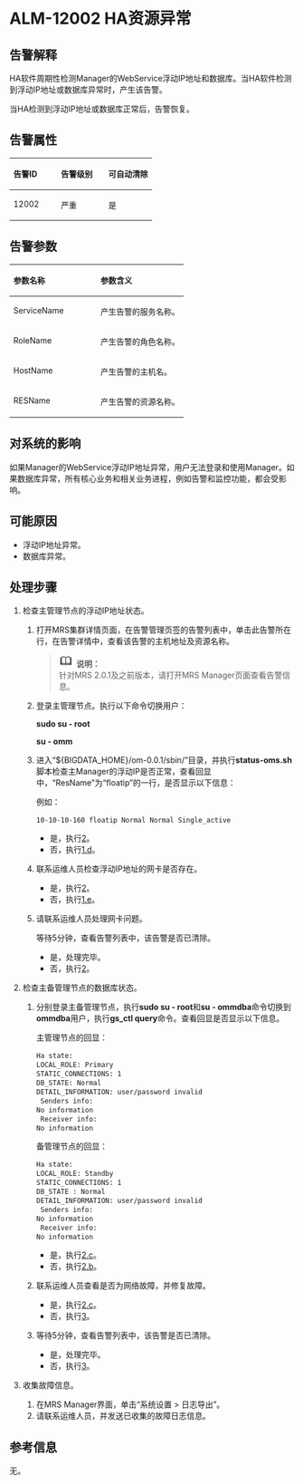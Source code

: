 # ALM-12002 HA资源异常<a name="ZH-CN_TOPIC_0191883065"></a>

## 告警解释<a name="zh-cn_topic_0191813914_section448827651381"></a>

HA软件周期性检测Manager的WebService浮动IP地址和数据库。当HA软件检测到浮动IP地址或数据库异常时，产生该告警。

当HA检测到浮动IP地址或数据库正常后，告警恢复。

## **告警属性**<a name="zh-cn_topic_0191813914_section610286913819"></a>

<a name="zh-cn_topic_0191813914_table41020271115518"></a>
<table><thead align="left"><tr id="zh-cn_topic_0191813914_row20195275115518"><th class="cellrowborder" valign="top" width="33.33333333333333%" id="mcps1.1.4.1.1"><p id="zh-cn_topic_0191813914_p64486337115518"><a name="zh-cn_topic_0191813914_p64486337115518"></a><a name="zh-cn_topic_0191813914_p64486337115518"></a><strong id="zh-cn_topic_0191813914_b18218632115518"><a name="zh-cn_topic_0191813914_b18218632115518"></a><a name="zh-cn_topic_0191813914_b18218632115518"></a>告警ID</strong></p>
</th>
<th class="cellrowborder" valign="top" width="33.33333333333333%" id="mcps1.1.4.1.2"><p id="zh-cn_topic_0191813914_p48371754115518"><a name="zh-cn_topic_0191813914_p48371754115518"></a><a name="zh-cn_topic_0191813914_p48371754115518"></a><strong id="zh-cn_topic_0191813914_b14511135115518"><a name="zh-cn_topic_0191813914_b14511135115518"></a><a name="zh-cn_topic_0191813914_b14511135115518"></a>告警级别</strong></p>
</th>
<th class="cellrowborder" valign="top" width="33.33333333333333%" id="mcps1.1.4.1.3"><p id="zh-cn_topic_0191813914_p57987160115518"><a name="zh-cn_topic_0191813914_p57987160115518"></a><a name="zh-cn_topic_0191813914_p57987160115518"></a><strong id="zh-cn_topic_0191813914_b37124549115518"><a name="zh-cn_topic_0191813914_b37124549115518"></a><a name="zh-cn_topic_0191813914_b37124549115518"></a>可自动清除</strong></p>
</th>
</tr>
</thead>
<tbody><tr id="zh-cn_topic_0191813914_row62885452115518"><td class="cellrowborder" valign="top" width="33.33333333333333%" headers="mcps1.1.4.1.1 "><p id="zh-cn_topic_0191813914_p39401635115518"><a name="zh-cn_topic_0191813914_p39401635115518"></a><a name="zh-cn_topic_0191813914_p39401635115518"></a>12002</p>
</td>
<td class="cellrowborder" valign="top" width="33.33333333333333%" headers="mcps1.1.4.1.2 "><p id="zh-cn_topic_0191813914_p11553158115518"><a name="zh-cn_topic_0191813914_p11553158115518"></a><a name="zh-cn_topic_0191813914_p11553158115518"></a>严重</p>
</td>
<td class="cellrowborder" valign="top" width="33.33333333333333%" headers="mcps1.1.4.1.3 "><p id="zh-cn_topic_0191813914_p35457693115518"><a name="zh-cn_topic_0191813914_p35457693115518"></a><a name="zh-cn_topic_0191813914_p35457693115518"></a>是</p>
</td>
</tr>
</tbody>
</table>

## 告警参数<a name="zh-cn_topic_0191813914_section4392026713828"></a>

<a name="zh-cn_topic_0191813914_table25861131115518"></a>
<table><thead align="left"><tr id="zh-cn_topic_0191813914_row42913945115518"><th class="cellrowborder" valign="top" width="50%" id="mcps1.1.3.1.1"><p id="zh-cn_topic_0191813914_p29893129115518"><a name="zh-cn_topic_0191813914_p29893129115518"></a><a name="zh-cn_topic_0191813914_p29893129115518"></a><strong id="zh-cn_topic_0191813914_b60298881115518"><a name="zh-cn_topic_0191813914_b60298881115518"></a><a name="zh-cn_topic_0191813914_b60298881115518"></a>参数名称</strong></p>
</th>
<th class="cellrowborder" valign="top" width="50%" id="mcps1.1.3.1.2"><p id="zh-cn_topic_0191813914_p18815149115518"><a name="zh-cn_topic_0191813914_p18815149115518"></a><a name="zh-cn_topic_0191813914_p18815149115518"></a><strong id="zh-cn_topic_0191813914_b62040571115518"><a name="zh-cn_topic_0191813914_b62040571115518"></a><a name="zh-cn_topic_0191813914_b62040571115518"></a>参数含义</strong></p>
</th>
</tr>
</thead>
<tbody><tr id="zh-cn_topic_0191813914_row57825289115518"><td class="cellrowborder" valign="top" width="50%" headers="mcps1.1.3.1.1 "><p id="zh-cn_topic_0191813914_p41738492115518"><a name="zh-cn_topic_0191813914_p41738492115518"></a><a name="zh-cn_topic_0191813914_p41738492115518"></a>ServiceName</p>
</td>
<td class="cellrowborder" valign="top" width="50%" headers="mcps1.1.3.1.2 "><p id="zh-cn_topic_0191813914_p67058542115518"><a name="zh-cn_topic_0191813914_p67058542115518"></a><a name="zh-cn_topic_0191813914_p67058542115518"></a>产生告警的服务名称。</p>
</td>
</tr>
<tr id="zh-cn_topic_0191813914_row61020013115518"><td class="cellrowborder" valign="top" width="50%" headers="mcps1.1.3.1.1 "><p id="zh-cn_topic_0191813914_p40821002115518"><a name="zh-cn_topic_0191813914_p40821002115518"></a><a name="zh-cn_topic_0191813914_p40821002115518"></a>RoleName</p>
</td>
<td class="cellrowborder" valign="top" width="50%" headers="mcps1.1.3.1.2 "><p id="zh-cn_topic_0191813914_p55863226115518"><a name="zh-cn_topic_0191813914_p55863226115518"></a><a name="zh-cn_topic_0191813914_p55863226115518"></a>产生告警的角色名称。</p>
</td>
</tr>
<tr id="zh-cn_topic_0191813914_row48564051115518"><td class="cellrowborder" valign="top" width="50%" headers="mcps1.1.3.1.1 "><p id="zh-cn_topic_0191813914_p7869652115518"><a name="zh-cn_topic_0191813914_p7869652115518"></a><a name="zh-cn_topic_0191813914_p7869652115518"></a>HostName</p>
</td>
<td class="cellrowborder" valign="top" width="50%" headers="mcps1.1.3.1.2 "><p id="zh-cn_topic_0191813914_p60772316115518"><a name="zh-cn_topic_0191813914_p60772316115518"></a><a name="zh-cn_topic_0191813914_p60772316115518"></a>产生告警的主机名。</p>
</td>
</tr>
<tr id="zh-cn_topic_0191813914_row38584145115518"><td class="cellrowborder" valign="top" width="50%" headers="mcps1.1.3.1.1 "><p id="zh-cn_topic_0191813914_p55160031115518"><a name="zh-cn_topic_0191813914_p55160031115518"></a><a name="zh-cn_topic_0191813914_p55160031115518"></a>RESName</p>
</td>
<td class="cellrowborder" valign="top" width="50%" headers="mcps1.1.3.1.2 "><p id="zh-cn_topic_0191813914_p9951817115518"><a name="zh-cn_topic_0191813914_p9951817115518"></a><a name="zh-cn_topic_0191813914_p9951817115518"></a>产生告警的资源名称。</p>
</td>
</tr>
</tbody>
</table>

## 对系统的影响<a name="zh-cn_topic_0191813914_section4853205713841"></a>

如果Manager的WebService浮动IP地址异常，用户无法登录和使用Manager。如果数据库异常，所有核心业务和相关业务进程，例如告警和监控功能，都会受影响。

## 可能原因<a name="zh-cn_topic_0191813914_section2646833913851"></a>

-   浮动IP地址异常。
-   数据库异常。

## 处理步骤<a name="zh-cn_topic_0191813914_section24350321397"></a>

1.  检查主管理节点的浮动IP地址状态。
    1.  打开MRS集群详情页面，在告警管理页签的告警列表中，单击此告警所在行，在告警详情中，查看该告警的主机地址及资源名称。

        >![](public_sys-resources/icon-note.gif) **说明：**   
        >针对MRS 2.0.1及之前版本，请打开MRS Manager页面查看告警信息。  

    2.  登录主管理节点。执行以下命令切换用户：

        **sudo su - root**

        **su - omm**

    3.  进入“$\{BIGDATA\_HOME\}/om-0.0.1/sbin/”目录，并执行**status-oms.sh**脚本检查主Manager的浮动IP是否正常，查看回显中，“ResName”为“floatip”的一行，是否显示以下信息：

        例如：

        ```
        10-10-10-160 floatip Normal Normal Single_active
        ```

        -   是，执行[2](#zh-cn_topic_0191813914_li50663096131636)。
        -   否，执行[1.d](#zh-cn_topic_0191813914_li41799423131631)。

    4.  <a name="zh-cn_topic_0191813914_li41799423131631"></a>联系运维人员检查浮动IP地址的网卡是否存在。
        -   是，执行[2](#zh-cn_topic_0191813914_li50663096131636)。
        -   否，执行[1.e](#zh-cn_topic_0191813914_li6978622131725)。

    5.  <a name="zh-cn_topic_0191813914_li6978622131725"></a>请联系运维人员处理网卡问题。

        等待5分钟，查看告警列表中，该告警是否已清除。

        -   是，处理完毕。
        -   否，执行[2](#zh-cn_topic_0191813914_li50663096131636)。

2.  <a name="zh-cn_topic_0191813914_li50663096131636"></a>检查主备管理节点的数据库状态。
    1.  分别登录主备管理节点，执行**sudo su - root**和**su - ommdba**命令切换到**ommdba**用户，执行**gs\_ctl query**命令。查看回显是否显示以下信息。

        主管理节点的回显：

        ```
        Ha state:
        LOCAL_ROLE: Primary
        STATIC_CONNECTIONS: 1
        DB_STATE: Normal
        DETAIL_INFORMATION: user/password invalid
         Senders info:
        No information
         Receiver info:
        No information
        ```

        备管理节点的回显：

        ```
        Ha state:
        LOCAL_ROLE: Standby
        STATIC_CONNECTIONS: 1
        DB_STATE : Normal
        DETAIL_INFORMATION: user/password invalid
         Senders info:
        No information
         Receiver info:
        No information
        ```

        -   是，执行[2.c](#zh-cn_topic_0191813914_li55696398142240)。
        -   否，执行[2.b](#zh-cn_topic_0191813914_li40232703142216)。

    1.  <a name="zh-cn_topic_0191813914_li40232703142216"></a>联系运维人员查看是否为网络故障，并修复故障。
        -   是，执行[2.c](#zh-cn_topic_0191813914_li55696398142240)。
        -   否，执行[3](#zh-cn_topic_0191813914_li572522141314)。

    1.  <a name="zh-cn_topic_0191813914_li55696398142240"></a>等待5分钟，查看告警列表中，该告警是否已清除。
        -   是，处理完毕。
        -   否，执行[3](#zh-cn_topic_0191813914_li572522141314)。

3.  <a name="zh-cn_topic_0191813914_li572522141314"></a>收集故障信息。
    1.  在MRS Manager界面，单击“系统设置 \> 日志导出”。
    2.  请联系运维人员，并发送已收集的故障日志信息。


## 参考信息<a name="zh-cn_topic_0191813914_section27750880144445"></a>

无。

